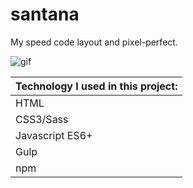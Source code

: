 # santana

My speed code layout and pixel-perfect.

![gif](santana.gif)

|Technology I used in this project: |
|------------|
| HTML |
| CSS3/Sass |
| Javascript ES6+ |
| Gulp |
| npm |
